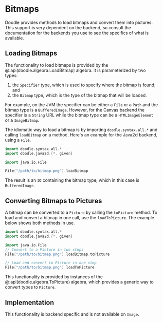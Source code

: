 # Bitmaps

Doodle provides methods to load bitmaps and convert them into pictures. This support is very dependent on the backend, so consult the documentation for the backends you use to see the specifics of what is available.


## Loading Bitmaps

The functionality to load bitmaps is provided by the @:api(doodle.algebra.LoadBitmap) algebra. It is parameterized by two types:

1. the `Specifier` type, which is used to specify where the bitmap is found; and
2. the `Bitmap` type, which is the type of the bitmap that will be loaded.

For example, on the JVM the specifier can be either a `File` or a `Path` and the bitmap type is a `BufferedImage`. However, for the Canvas backend the specifier is a `String` URL while the bitmap type can be a `HTMLImageElement` or a `ImageBitmap`.

The idiomatic way to load a bitmap is by importing `doodle.syntax.all.*` and calling `loadBitmap` on a method. Here's an example for the Java2d backend, using a `File`.

```scala mdoc:compile-only
import doodle.syntax.all.*
import doodle.java2d.{*, given}

import java.io.File

File("/path/to/bitmap.png").loadBitmap
```

The result is an `IO` containing the bitmap type, which in this case is `BufferedImage`.


## Converting Bitmaps to Pictures

A bitmap can be converted to a `Picture` by calling the `toPicture` method. To load and convert a bitmap in one call, use the `loadToPicture`. The example below shows both methods in use.

```scala mdoc:compile-only
import doodle.syntax.all.*
import doodle.java2d.{*, given}

import java.io.File
// Convert to a Picture in two steps
File("/path/to/bitmap.png").loadBitmap.toPicture

// Load and convert to Picture in one step
File("/path/to/bitmap.png").loadToPicture
```


This functionality is provided by instances of the @:api(doodle.algebra.ToPicture) algebra, which provides a generic way to convert types to `Picture`.


## Implementation

This functionality is backend specific and is not available on `Image`.
